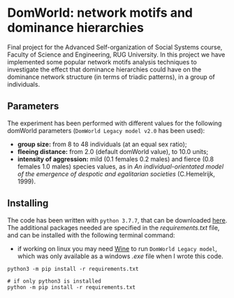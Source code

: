 # DomWorld: network motifs and dominance hierarchies
Final project for the Advanced Self-organization of Social Systems course, Faculty of Science and Engineering, RUG University. In this project we have implemented some popular network motifs analysis techniques to investigate the effect that dominance hierarchies could have on the dominance network structure (in terms of triadic patterns), in a group of individuals.

## Parameters
The experiment has been performed with different values for the following domWorld parameters (`DomWorld Legacy model v2.0` has been used):
- **group size:** from 8 to 48 individuals (at an equal sex ratio);
- **fleeing distance:** from 2.0 (default domWorld value), to 10.0 units;
- **intensity of aggression:** mild (0.1 females 0.2 males) and fierce (0.8 females 1.0 males) species values, as in *An individual-orientated model of the
emergence of despotic and egalitarian societies* (C.Hemelrijk, 1999).

## Installing
The code has been written with `python 3.7.7`, that can be downloaded [here](https://www.python.org/downloads/release/python-377/). The additional packages needed are specified in the *requirements.txt* file, and can be installed with the following terminal command:
- if working on linux you may need [Wine](https://wiki.ubuntu-it.org/Virtualizzazione/Wine) to run `DomWorld Legacy model`, which was only available as a windows *.exe* file when I wrote this code.

```shell
python3 -m pip install -r requirements.txt

# if only python3 is installed
python -m pip install -r requirements.txt
```

